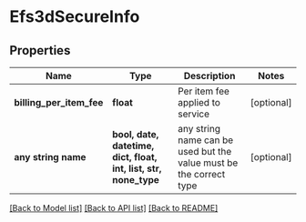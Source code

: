 # Efs3dSecureInfo


## Properties
Name | Type | Description | Notes
------------ | ------------- | ------------- | -------------
**billing_per_item_fee** | **float** | Per item fee applied to service | [optional] 
**any string name** | **bool, date, datetime, dict, float, int, list, str, none_type** | any string name can be used but the value must be the correct type | [optional]

[[Back to Model list]](../README.md#documentation-for-models) [[Back to API list]](../README.md#documentation-for-api-endpoints) [[Back to README]](../README.md)


